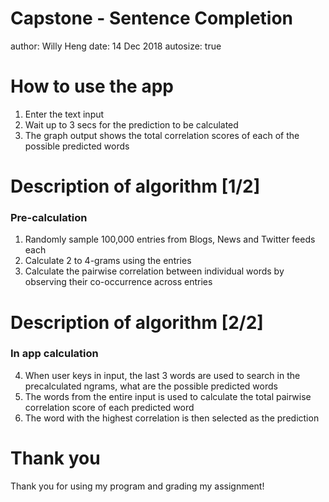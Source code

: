 Capstone - Sentence Completion
========================================================
author: Willy Heng
date: 14 Dec 2018
autosize: true

How to use the app
========================================================

1. Enter the text input
2. Wait up to 3 secs for the prediction to be calculated
3. The graph output shows the total correlation scores of each of the possible predicted words

Description of algorithm [1/2]
========================================================

### Pre-calculation

1. Randomly sample 100,000 entries from Blogs, News and Twitter feeds each
2. Calculate 2 to 4-grams using the entries
3. Calculate the pairwise correlation between individual words by observing their co-occurrence across entries

Description of algorithm [2/2]
========================================================

### In app calculation

4. When user keys in input, the last 3 words are used to search in the precalculated ngrams, what are the possible predicted words
5. The words from the entire input is used to calculate the total pairwise correlation score of each predicted word
6. The word with the highest correlation is then selected as the prediction


Thank you
========================================================

Thank you for using my program and grading my assignment!

